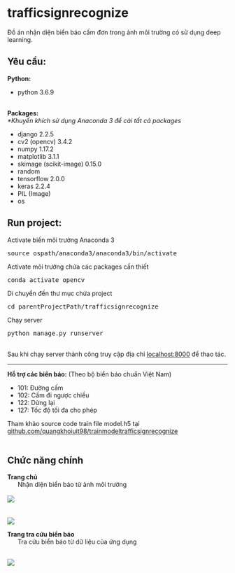 # trafficsignrecognize
Đồ án nhận diện biển báo cấm đơn trong ảnh môi trường có sử dụng deep learning.<br>

<h2>Yêu cầu:</h2>
<b>Python:</b><br>
<ul>
     <li>python 3.6.9</li>
</ul>
<br>
<b>Packages:</b><br>
<i>*Khuyến khích sử dụng Anaconda 3 để cài tất cả packages</i><br>
<ul>
     <li>django 2.2.5</li>
     <li>cv2 (opencv) 3.4.2</li>
     <li>numpy 1.17.2</li>
     <li>matplotlib 3.1.1</li>
     <li>skimage (scikit-image) 0.15.0</li>
     <li>random</li>
     <li>tensorflow 2.0.0</li>
     <li>keras 2.2.4</li>
     <li>PIL (Image)</li>
     <li>os</li>
</ul>
<h2>Run project:</h2>
Activate biến môi trường Anaconda 3
<pre>source ospath/anaconda3/anaconda3/bin/activate</pre>
Activate môi trường chứa các packages cần thiết
<pre>conda activate opencv</pre>
Di chuyển đến thư mục chứa project
<pre>cd parentProjectPath/trafficsignrecognize </pre>
Chạy server
<pre>python manage.py runserver</pre><br>
Sau khi chạy server thành công truy cập địa chỉ <a href="http://localhost:8000/" target="_blank">localhost:8000</a> để thao tác.
<hr>
<b>Hỗ trợ các biển báo:</b> (Theo bộ biển báo chuẩn Việt Nam)<br>
<ul>
     <li>101: Đường cấm</li>
     <li>102: Cấm đi ngược chiều</li>
     <li>122: Dừng lại</li>
     <li>127: Tốc độ tối đa cho phép</li>
</ul>
Tham khảo source code train file model.h5 tại <a href="https://github.com/quangkhoiuit98/trainmodeltrafficsignrecognize">github.com/quangkhoiuit98/trainmodeltrafficsignrecognize</a>
<br>
<br>
<h2>Chức năng chính</h2>
<b>Trang chủ</b><br>
&nbsp;&nbsp;&nbsp;&nbsp;&nbsp;&nbsp;Nhận diện biển báo từ ảnh môi trường<br>
<br>
<img src="https://github.com/quangkhoiuit98/trafficsignrecognize/blob/master/static/image/index1.png"><br>
<br><br>
<img src="https://github.com/quangkhoiuit98/trafficsignrecognize/blob/master/static/image/index2.png"><br>

<b>Trang tra cứu biển báo</b><br>
&nbsp;&nbsp;&nbsp;&nbsp;&nbsp;&nbsp;Tra cứu biển báo từ dữ liệu của ứng dụng<br><br>

<img src="https://github.com/quangkhoiuit98/trafficsignrecognize/blob/master/static/image/trafficinfomation.png"><br><br>
